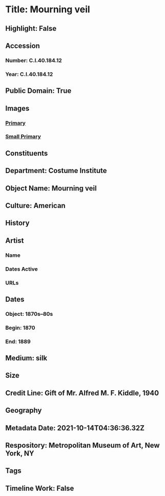 # Title: Mourning veil
## Highlight: False
## Accession
### Number: C.I.40.184.12
### Year: C.I.40.184.12
## Public Domain: True
## Images
### [Primary](https://images.metmuseum.org/CRDImages/ci/original/CI40.184.12.jpg)
### [Small Primary](https://images.metmuseum.org/CRDImages/ci/web-large/CI40.184.12.jpg)
## Constituents
## Department: Costume Institute
## Object Name: Mourning veil
## Culture: American
## History
## Artist
### Name
### Dates Active
### URLs
## Dates
### Object: 1870s–80s
### Begin: 1870
### End: 1889
## Medium: silk
## Size
## Credit Line: Gift of Mr. Alfred M. F. Kiddle, 1940
## Geography
## Metadata Date: 2021-10-14T04:36:36.32Z
## Respository: Metropolitan Museum of Art, New York, NY
## Tags
## Timeline Work: False